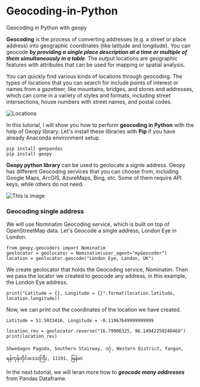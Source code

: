 # Geocoding-in-Python
Geocoding in Python with geopy

**Geocoding** is the process of converting addresses (e.g. a street or place address) into geographic coordinates (like latitude and longitude). You can geocode ***by providing a single place description at a time or multiple of them simultaneously in a table***. The output locations are geographic features with attributes that can be used for mapping or spatial analysis.

You can quickly find various kinds of locations through geocoding. The types of locations that you can search for include points of interest or names from a gazetteer, like mountains, bridges, and stores and addresses, which can come in a variety of styles and formats, including street intersections, house numbers with street names, and postal codes.

![Locations](https://nascenia.com/wp-content/uploads/2021/02/google-maps-track13.png)

In this tutorial, I will show you how to perform **geocoding in Python** with the help of Geopy library. Let's install these libraries with **Pip** if you have already Anaconda environment setup.

```
pip install geopandas
pip install geopy
```

**Geopy python library** can be used to geolocate a signle address.  Geopy has different Geocoding services that you can choose from, including Google Maps, ArcGIS, AzureMaps, Bing, etc. Some of them require API keys, while others do not need.

![This is image](https://user-images.githubusercontent.com/112382236/222022804-51ced65a-52d5-4214-bb4d-53a6fc016cd4.png)

### Geocoding single address

We will use Nominatim Geocoding service, which is built on top of OpenStreetMap data. Let's Geocode a single address, London Eye in London.

```
from geopy.geocoders import Nominatim
geolocator = geolocator = Nominatim(user_agent="myGeocoder")
location = geolocator.geocode("London Eye, London, UK")
```
We create geolocator that holds the Geocoding service, Nominatim. Then we pass the locator we created to geocode any address, in this example, the London Eye address.

```
print("Latitude = {}, Longitude = {}".format(location.latitude, location.longitude))
```
Now, we can print out the coordinates of the location we have created.

```
Latitude = 51.5033416, Longitude = -0.11967649999999999
```

```
location_rev = geolocator.reverse("16.79906325, 96.14942259240468")
print(location_rev)
```
```
Shwedagon Pagoda, Southern Stairway, ဒဂုံ, Western District, Yangon, ရန်ကုန်တိုင်းဒေသကြီး, 11191, မြန်မာ
```

In the next tutorial, we will leran more how to ***geocode many addresses*** from Pandas Dataframe.
